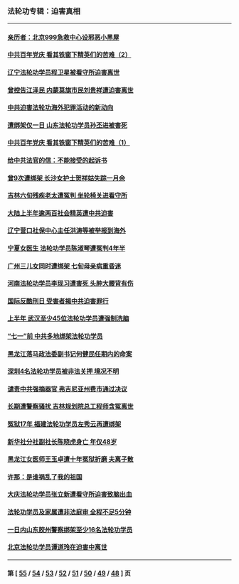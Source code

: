 ### 法轮功专辑：迫害真相
---
#### [亲历者：北京999急救中心设邪恶小黑屋](../../pages/nf4379/n13061303.md) 
#### [中共百年党庆 看其铁窗下精英们的苦难（2）](../../pages/nf4379/n13060332.md) 
#### [辽宁法轮功学员程卫星被看守所迫害离世](../../pages/nf4379/n13058554.md) 
#### [曾控告江泽民 内蒙莫旗市民刘贵祥遭迫害离世](../../pages/nf4379/n13058000.md) 
#### [中共迫害法轮功海外犯罪活动的新动向](../../pages/nf4379/n13058786.md) 
#### [遭绑架仅一日 山东法轮功学员孙丕进被害死](../../pages/nf4379/n13055727.md) 
#### [中共百年党庆 看其铁窗下精英们的苦难（1）](../../pages/nf4379/n13053788.md) 
#### [给中共法官的信：不能接受的起诉书](../../pages/nf4379/n13054073.md) 
#### [曾9次遭绑架 长沙女护士贺祥姑失踪一月余](../../pages/nf4379/n13053392.md) 
#### [吉林六旬残疾老太遭冤判 坐轮椅关进看守所](../../pages/nf4379/n13050836.md) 
#### [大陆上半年逾两百社会精英遭中共迫害](../../pages/nf4379/n13044485.md) 
#### [辽宁营口社保中心主任洪涛等被举报到海外](../../pages/nf4379/n13045220.md) 
#### [宁夏女医生 法轮功学员陈淑琴遭冤判4年半](../../pages/nf4379/n13050675.md) 
#### [广州三儿女同时遭绑架 七旬母亲病重昏迷](../../pages/nf4379/n13047635.md) 
#### [河南法轮功学员李现习遭害死 头肿大腰背有伤](../../pages/nf4379/n13047032.md) 
#### [国际反酷刑日 受害者揭中共迫害罪行](../../pages/nf4379/n13048457.md) 
#### [上半年 武汉至少45位法轮功学员遭强制洗脑](../../pages/nf4379/n13047798.md) 
#### [“七一”前 中共多地绑架法轮功学员](../../pages/nf4379/n13045655.md) 
#### [黑龙江落马政法委副书记何健民任期内的命案](../../pages/nf4379/n13041837.md) 
#### [深圳4名法轮功学员被非法关押 境况不明](../../pages/nf4379/n13041685.md) 
#### [谴责中共强摘器官 弗吉尼亚州费市通过决议](../../pages/nf4379/n13040108.md) 
#### [长期遭警察骚扰 吉林规划院总工程师含冤离世](../../pages/nf4379/n13039001.md) 
#### [冤狱17年 福建法轮功学员左秀云再遭绑架](../../pages/nf4379/n13039942.md) 
#### [新华社分社副社长陈晓虎身亡 年仅48岁](../../pages/nf4379/n13039675.md) 
#### [黑龙江女医师王玉卓遭十年冤狱折磨 夫离子散](../../pages/nf4379/n13037253.md) 
#### [许那：是谁祸乱了我的祖国](../../pages/nf4379/n13037641.md) 
#### [大庆法轮功学员张立新遭看守所迫害致脑出血](../../pages/nf4379/n13036915.md) 
#### [法轮功学员及家属遭非法庭审 全程不足5分钟](../../pages/nf4379/n13035007.md) 
#### [一日内山东胶州警察绑架至少16名法轮功学员](../../pages/nf4379/n13034634.md) 
#### [北京法轮功学员谭道玲在迫害中离世](../../pages/nf4379/n13033671.md) 

---
#### 第 [ [55](./55.md) / [54](./54.md) / [53](./53.md) / [52](./52.md) / [51](./51.md) / [50](./50.md) / [49](./49.md) / [48](./48.md) ] 页
